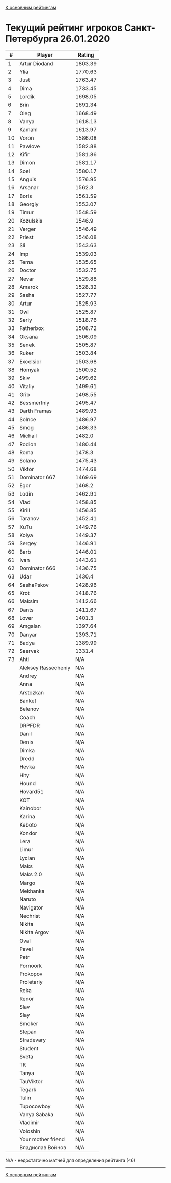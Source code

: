 [К основным рейтингам](https://pee-kay.github.io/russian-wu-rating)
# Текущий рейтинг игроков Санкт-Петербурга 26.01.2020 #

| # |Player                             |Rating  |
|---|-----------------------------------|--------|
|  1|Artur Diodand                      |1803.39 |
|  2|Ylia                               |1770.63 |
|  3|Just                               |1763.47 |
|  4|Dima                               |1733.45 |
|  5|Lordik                             |1698.05 |
|  6|Brin                               |1691.34 |
|  7|Oleg                               |1668.49 |
|  8|Vanya                              |1618.13 |
|  9|Kamahl                             |1613.97 |
| 10|Voron                              |1586.08 |
| 11|Pawlove                            |1582.88 |
| 12|Kifir                              |1581.86 |
| 13|Dimon                              |1581.17 |
| 14|Soel                               |1580.17 |
| 15|Anguis                             |1576.95 |
| 16|Arsanar                            |1562.3  |
| 17|Boris                              |1561.59 |
| 18|Georgiy                            |1553.07 |
| 19|Timur                              |1548.59 |
| 20|Kozulskis                          |1546.9  |
| 21|Verger                             |1546.49 |
| 22|Priest                             |1546.08 |
| 23|Sli                                |1543.63 |
| 24|Imp                                |1539.03 |
| 25|Tema                               |1535.65 |
| 26|Doctor                             |1532.75 |
| 27|Nevar                              |1529.88 |
| 28|Amarok                             |1528.32 |
| 29|Sasha                              |1527.77 |
| 30|Artur                              |1525.93 |
| 31|Owl                                |1525.87 |
| 32|Seriy                              |1518.76 |
| 33|Fatherbox                          |1508.72 |
| 34|Oksana                             |1506.09 |
| 35|Senek                              |1505.87 |
| 36|Ruker                              |1503.84 |
| 37|Excelsior                          |1503.68 |
| 38|Homyak                             |1500.52 |
| 39|Skiv                               |1499.62 |
| 40|Vitaliy                            |1499.61 |
| 41|Grib                               |1498.55 |
| 42|Bessmertniy                        |1495.47 |
| 43|Darth Framas                       |1489.93 |
| 44|Solnce                             |1486.97 |
| 45|Smog                               |1486.33 |
| 46|Michail                            |1482.0  |
| 47|Rodion                             |1480.44 |
| 48|Roma                               |1478.3  |
| 49|Solano                             |1475.43 |
| 50|Viktor                             |1474.68 |
| 51|Dominator 667                      |1469.69 |
| 52|Egor                               |1468.2  |
| 53|Lodin                              |1462.91 |
| 54|Vlad                               |1458.85 |
| 55|Kirill                             |1456.85 |
| 56|Taranov                            |1452.41 |
| 57|XuTu                               |1449.76 |
| 58|Kolya                              |1449.37 |
| 59|Sergey                             |1446.91 |
| 60|Barb                               |1446.01 |
| 61|Ivan                               |1443.61 |
| 62|Dominator 666                      |1436.75 |
| 63|Udar                               |1430.4  |
| 64|SashaPskov                         |1428.96 |
| 65|Krot                               |1418.76 |
| 66|Maksim                             |1412.66 |
| 67|Dants                              |1411.67 |
| 68|Lover                              |1401.3  |
| 69|Amgalan                            |1397.64 |
| 70|Danyar                             |1393.71 |
| 71|Badya                              |1389.99 |
| 72|Saervak                            |1331.4  |
| 73|Ahti                               |   N/A  |
|   |Aleksey Rassecheniy                |   N/A  |
|   |Andrey                             |   N/A  |
|   |Anna                               |   N/A  |
|   |Arstozkan                          |   N/A  |
|   |Banket                             |   N/A  |
|   |Belenov                            |   N/A  |
|   |Coach                              |   N/A  |
|   |DRPFDR                             |   N/A  |
|   |Danil                              |   N/A  |
|   |Denis                              |   N/A  |
|   |Dimka                              |   N/A  |
|   |Dredd                              |   N/A  |
|   |Hevka                              |   N/A  |
|   |Hity                               |   N/A  |
|   |Hound                              |   N/A  |
|   |Hovard51                           |   N/A  |
|   |KOT                                |   N/A  |
|   |Kainobor                           |   N/A  |
|   |Karina                             |   N/A  |
|   |Keboto                             |   N/A  |
|   |Kondor                             |   N/A  |
|   |Lera                               |   N/A  |
|   |Limur                              |   N/A  |
|   |Lycian                             |   N/A  |
|   |Maks                               |   N/A  |
|   |Maks 2.0                           |   N/A  |
|   |Margo                              |   N/A  |
|   |Mekhanka                           |   N/A  |
|   |Naruto                             |   N/A  |
|   |Navigator                          |   N/A  |
|   |Nechrist                           |   N/A  |
|   |Nikita                             |   N/A  |
|   |Nikita Argov                       |   N/A  |
|   |Oval                               |   N/A  |
|   |Pavel                              |   N/A  |
|   |Petr                               |   N/A  |
|   |Pornoork                           |   N/A  |
|   |Prokopov                           |   N/A  |
|   |Proletariy                         |   N/A  |
|   |Reka                               |   N/A  |
|   |Renor                              |   N/A  |
|   |Slav                               |   N/A  |
|   |Slay                               |   N/A  |
|   |Smoker                             |   N/A  |
|   |Stepan                             |   N/A  |
|   |Stradevary                         |   N/A  |
|   |Student                            |   N/A  |
|   |Sveta                              |   N/A  |
|   |TK                                 |   N/A  |
|   |Tanya                              |   N/A  |
|   |TauViktor                          |   N/A  |
|   |Tegark                             |   N/A  |
|   |Tulin                              |   N/A  |
|   |Tupocowboy                         |   N/A  |
|   |Vanya Sabaka                       |   N/A  |
|   |Vladimir                           |   N/A  |
|   |Voloshin                           |   N/A  |
|   |Your mother friend                 |   N/A  |
|   |Владислав Войнов                   |   N/A  |

N/A - недостаточно матчей для определения рейтинга (<6)

---

[К основным рейтингам](https://pee-kay.github.io/russian-wu-rating)
